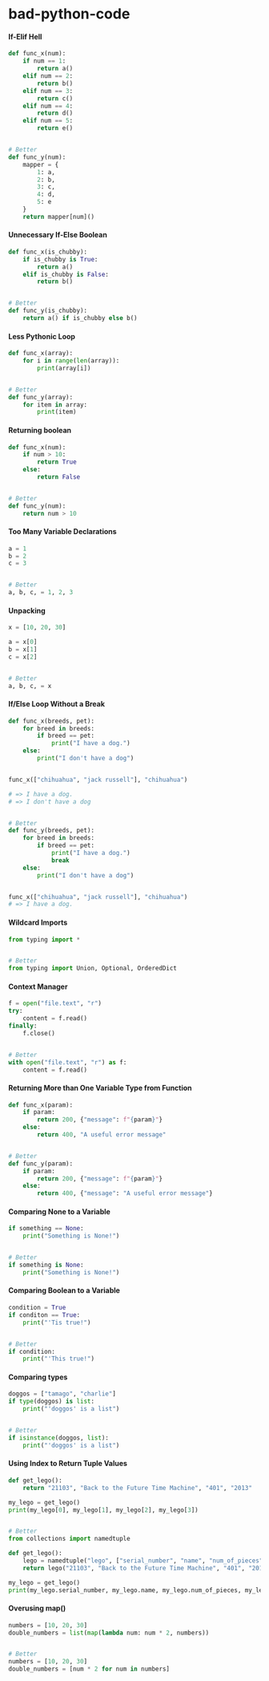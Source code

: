 # bad-python-code

#### If-Elif Hell
```python
def func_x(num):
    if num == 1:
        return a()
    elif num == 2:
        return b()
    elif num == 3:
        return c()
    elif num == 4:
        return d()
    elif num == 5:
        return e()


# Better
def func_y(num):
    mapper = {
        1: a,
        2: b,
        3: c,
        4: d,
        5: e
    }
    return mapper[num]()
```

#### Unnecessary If-Else Boolean
```python
def func_x(is_chubby):
    if is_chubby is True:
        return a()
    elif is_chubby is False:
        return b()


# Better
def func_y(is_chubby):
    return a() if is_chubby else b()
```

#### Less Pythonic Loop
```python
def func_x(array):
    for i in range(len(array)):
        print(array[i])


# Better
def func_y(array):
    for item in array:
        print(item)
```

#### Returning boolean
```python
def func_x(num):
    if num > 10:
        return True
    else:
        return False


# Better
def func_y(num):
    return num > 10
```

#### Too Many Variable Declarations
```python
a = 1
b = 2
c = 3


# Better
a, b, c, = 1, 2, 3
```

#### Unpacking
```python
x = [10, 20, 30]

a = x[0]
b = x[1]
c = x[2]


# Better
a, b, c, = x
```

#### If/Else Loop Without a Break
```python
def func_x(breeds, pet):
    for breed in breeds:
        if breed == pet:
            print("I have a dog.")
    else:
        print("I don't have a dog")


func_x(["chihuahua", "jack russell"], "chihuahua")

# => I have a dog.
# => I don't have a dog


# Better
def func_y(breeds, pet):
    for breed in breeds:
        if breed == pet:
            print("I have a dog.")
            break
    else:
        print("I don't have a dog")


func_x(["chihuahua", "jack russell"], "chihuahua")
# => I have a dog.
```

#### Wildcard Imports
```python
from typing import *


# Better
from typing import Union, Optional, OrderedDict
```

#### Context Manager
```python
f = open("file.text", "r")
try:
    content = f.read()
finally:
    f.close()


# Better
with open("file.text", "r") as f:
    content = f.read()
```

#### Returning More than One Variable Type from Function
```python
def func_x(param):
    if param:
        return 200, {"message": f"{param}"}
    else:
        return 400, "A useful error message"


# Better
def func_y(param):
    if param:
        return 200, {"message": f"{param}"}
    else:
        return 400, {"message": "A useful error message"}    
```

#### Comparing None to a Variable
```python
if something == None:
    print("Something is None!")


# Better
if something is None:
    print("Something is None!")
```

#### Comparing Boolean to a Variable
```python
condition = True
if conditon == True:
    print("'Tis true!")


# Better
if condition:
    print("'This true!")
```

#### Comparing types
```python
doggos = ["tamago", "charlie"]
if type(doggos) is list:
    print("'doggos' is a list")


# Better
if isinstance(doggos, list):
    print("'doggos' is a list")
```

#### Using Index to Return Tuple Values
```python
def get_lego():
    return "21103", "Back to the Future Time Machine", "401", "2013"

my_lego = get_lego()
print(my_lego[0], my_lego[1], my_lego[2], my_lego[3])


# Better
from collections import namedtuple

def get_lego():
    lego = namedtuple("lego", ["serial_number", "name", "num_of_pieces", "release_year"])
    return lego("21103", "Back to the Future Time Machine", "401", "2013")

my_lego = get_lego()
print(my_lego.serial_number, my_lego.name, my_lego.num_of_pieces, my_lego.release_year)
```

#### Overusing map()
```python
numbers = [10, 20, 30]
double_numbers = list(map(lambda num: num * 2, numbers))


# Better
numbers = [10, 20, 30]
double_numbers = [num * 2 for num in numbers]
```